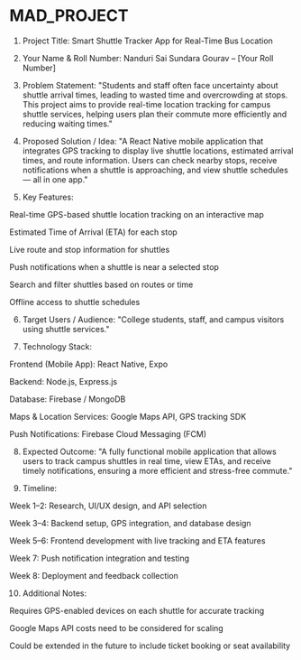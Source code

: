 # MAD_PROJECT
1. Project Title:
Smart Shuttle Tracker App for Real-Time Bus Location

2. Your Name & Roll Number:
Nanduri Sai Sundara Gourav – [Your Roll Number]

3. Problem Statement:
"Students and staff often face uncertainty about shuttle arrival times, leading to wasted time and overcrowding at stops. This project aims to provide real-time location tracking for campus shuttle services, helping users plan their commute more efficiently and reducing waiting times."

4. Proposed Solution / Idea:
"A React Native mobile application that integrates GPS tracking to display live shuttle locations, estimated arrival times, and route information. Users can check nearby stops, receive notifications when a shuttle is approaching, and view shuttle schedules — all in one app."

5. Key Features:

Real-time GPS-based shuttle location tracking on an interactive map

Estimated Time of Arrival (ETA) for each stop

Live route and stop information for shuttles

Push notifications when a shuttle is near a selected stop

Search and filter shuttles based on routes or time

Offline access to shuttle schedules

6. Target Users / Audience:
"College students, staff, and campus visitors using shuttle services."

7. Technology Stack:

Frontend (Mobile App): React Native, Expo

Backend: Node.js, Express.js

Database: Firebase / MongoDB

Maps & Location Services: Google Maps API, GPS tracking SDK

Push Notifications: Firebase Cloud Messaging (FCM)

8. Expected Outcome:
"A fully functional mobile application that allows users to track campus shuttles in real time, view ETAs, and receive timely notifications, ensuring a more efficient and stress-free commute."

9. Timeline:

Week 1–2: Research, UI/UX design, and API selection

Week 3–4: Backend setup, GPS integration, and database design

Week 5–6: Frontend development with live tracking and ETA features

Week 7: Push notification integration and testing

Week 8: Deployment and feedback collection

10. Additional Notes:

Requires GPS-enabled devices on each shuttle for accurate tracking

Google Maps API costs need to be considered for scaling

Could be extended in the future to include ticket booking or seat availability